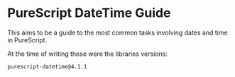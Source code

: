 # PureScript DateTime Guide

This aims to be a guide to the most common tasks involving dates and time in PureScript.

At the time of writing these were the libraries versions:

`purescript-datetime@4.1.1`


